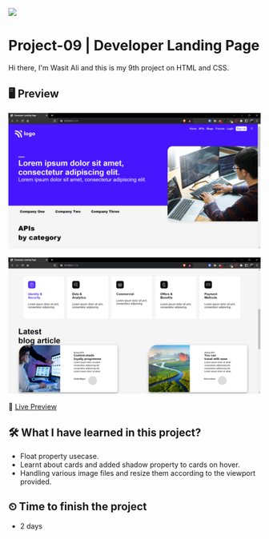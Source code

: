![](https://img.shields.io/badge/Technologies-HTML--CSS-orange)

# Project-09 | Developer Landing Page

Hi there,
I'm Wasit Ali and this is my 9th project on HTML and CSS.

## 🖥 Preview

![](./images/2022-10-14-15-07-39.png)

![](./images/2022-10-14-15-08-25.png)

🚀 [Live Preview](https://live-class-project-09-three.vercel.app/)

## 🛠️ What I have learned in this project?

- Float property usecase.
- Learnt about cards and added shadow property to cards on hover.
- Handling various image files and resize them according to the viewport provided.

## ⏲ Time to finish the project

- 2 days
